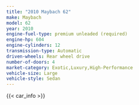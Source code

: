 ```yaml
---
title: "2010 Maybach 62"
make: Maybach
model: 62
year: 2010
engine-fuel-type: premium unleaded (required)
engine-hp: 604
engine-cylinders: 12
transmission-type: Automatic
driven-wheels: Rear wheel drive
number-of-doors: 4
market-category: Exotic,Luxury,High-Performance
vehicle-size: Large
vehicle-style: Sedan
---
```


{{< car_info >}}

